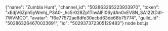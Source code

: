 {"name": "Zumbla Hunt", "channel_id": "502863265223933970", "token": "xEdjV6Zph5yWmhj_P3A0-_hc5r028Zp1TlwAlFl06ydAn0vEV8N_SA122tDdI-7WVMCO", "avatar": "f6e77572ae8dfe30ecbd63de68b75774", "guild_id": "502863264670023691", "id": "502937372305129483"}
node bot.js
